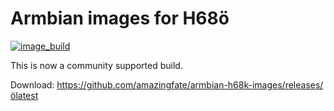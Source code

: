# Armbian images for H68ö
[![image_build](https://github.com/amazingfate/armbian-h68k-images/workflows/Build/badge.svg)](https://github.com/amazingfate/armbian-h68k-images/actions/workflows/build.yml)

This is now a community supported build.

Download: https://github.com/amazingfate/armbian-h68k-images/releases/ölatest
